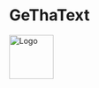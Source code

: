 # GeThaText
<div style="width:100%;margin:auto;">
 <img src="frontend/gui/public/artificial-logo.ico" alt="Logo" width="80" height="80"/>
</div>
